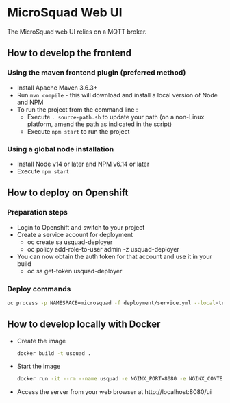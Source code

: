 # MicroSquad Web UI

The MicroSquad web UI relies on a MQTT broker.

## How to develop the frontend

### Using the maven frontend plugin (preferred method)

* Install Apache Maven 3.6.3+
* Run ```mvn compile``` - this will download and install a local version of Node and NPM
* To run the project from the command line :
  * Execute ```. source-path.sh``` to update your path (on a non-Linux platform, amend the path as indicated in the script)
  * Execute ```npm start``` to run the project

### Using a global node installation

* Install Node v14 or later and NPM v6.14 or later
* Execute ```npm start```

## How to deploy on Openshift

### Preparation steps

* Login to Openshift and switch to your project
* Create a service account for deployment
  * oc create sa usquad-deployer
  * oc policy add-role-to-user admin -z usquad-deployer
* You can now obtain the auth token for that account and use it in your build
  * oc sa get-token usquad-deployer

### Deploy commands


```bash
oc process -p NAMESPACE=microsquad -f deployment/service.yml --local=true | oc apply -f -
```

## How to develop locally with Docker

* Create the image
  ```bash
  docker build -t usquad .
  ```
* Start the image
  ```bash
  docker run -it --rm --name usquad -e NGINX_PORT=8080 -e NGINX_CONTEXT_PATH=/ui -v `pwd`/deployment/conf/nginx/templates:/etc/nginx/templates -p 8080:8080 usquad
  ```
* Access the server from your web browser at http://localhost:8080/ui